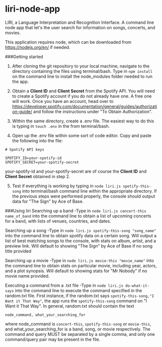 # liri-node-app
LIRI, a Language Interpretation and Recognition Interface. A command line node app that let's the user search for information on songs, concerts, and movies.

This application requires node, which can be downloaded from https://nodejs.org/en/ if needed.

###Getting started
1. After cloning the git repository to your local machine, navigate to the directory containing the files using terminal/bash. Type in `npm install` on the command line to install the node_modules folder needed to run the app.

2. Obtain a **Client ID** and **Client Secret** from the Spotify API. You will need to create a Spotify account if you do not already have one. A free one will work. Once you have an account, head over to https://developer.spotify.com/documentation/general/guides/authorization-guide/ and follow the instructions under "To Obtain Authorization".      

3. Within the same directory, create a .env file. The easiest way to do this is typing in `touch .env` in the from terminal/bash.

4. Open up the .env file within some sort of code editor. Copy and paste the following into the file:

```
# Spotify API keys

SPOTIFY_ID=your-spotify-id
SPOTIFY_SECRET=your-spotify-secret
```

your-spotify-id and your-spotify-secret are of course the **Client ID** and **Client Secret** obtained in step 2.

5. Test if everything is working by typing in `node liri.js spotify-this-song` into terminal/bash command line within the appropriate directory. If the previous steps were performed properly, the console should output data for "The Sign" by Ace of Base.


###Using liri
Searching up a band
-Type in `node liri.js concert-this name_of_band` into the command line to obtain a list of upcoming concerts for a band, with lists of venues, countries, and dates.

Searching up a song
-Type in `node liri.js spotify-this-song "song_name"` into the command line to obtain spotify data on a certain song. Will output a list of best matching songs to the console, with stats on album, artist, and a preview link. Will default to showing "The Sign" by Ace of Base if no song title provided

Searching up a movie
-Type in `node liri.js movie-this "movie_name"` into the command line to obtain stats on particular movie, including year, actors, and a plot synopsis. Will default to showing stats for "Mr Nobody" if no movie name provided.

Executing a command from a .txt file
-Type in `node liri.js do-what-it-says` into the command line to execute the command specified in the random.txt file. First instance, if the random.txt says `spotify-this-song,"I Want it That Way"`, the app runs the `spotify-this-song` command on "I Want it That Way". In general, random.txt should contain the text

`node_command, what_your_searching_for` 

where node_command is `concert-this`, `spotify-this-song` or `movie-this`, and what_your_searching_for is a band, song, or movie respectively. The command and query MUST be separated by a single comma, and only one command/query pair may be present in the file.

